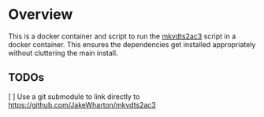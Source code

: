 # Overview
This is a docker container and script to run the [mkvdts2ac3](https://github.com/JakeWharton/mkvdts2ac3) script in a docker container. This ensures the dependencies get installed appropriately without cluttering the main install.

## TODOs
[ ] Use a git submodule to link directly to https://github.com/JakeWharton/mkvdts2ac3
